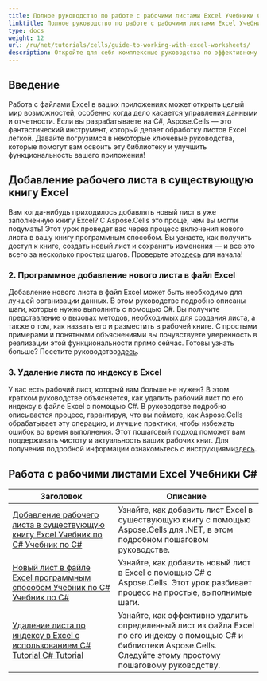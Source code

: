 ```yaml
---
title: Полное руководство по работе с рабочими листами Excel Учебники C#
linktitle: Полное руководство по работе с рабочими листами Excel Учебники C#
type: docs
weight: 12
url: /ru/net/tutorials/cells/guide-to-working-with-excel-worksheets/
description: Откройте для себя комплексные руководства по эффективному управлению рабочими листами Excel с помощью Aspose.Cells для .NET, разработанные специально для разработчиков на C#.
---
```

## Введение

Работа с файлами Excel в ваших приложениях может открыть целый мир возможностей, особенно когда дело касается управления данными и отчетности. Если вы разрабатываете на C#, Aspose.Cells — это фантастический инструмент, который делает обработку листов Excel легкой. Давайте погрузимся в некоторые ключевые руководства, которые помогут вам освоить эту библиотеку и улучшить функциональность вашего приложения!

## Добавление рабочего листа в существующую книгу Excel  
Вам когда-нибудь приходилось добавлять новый лист в уже заполненную книгу Excel? С Aspose.Cells это проще, чем вы могли подумать! Этот урок проведет вас через процесс включения нового листа в вашу книгу программным способом. Вы узнаете, как получить доступ к книге, создать новый лист и сохранить изменения — и все это всего за несколько простых шагов. Проверьте это[здесь](./adding-worksheet-to-existing-excel-workbook-csharp-tutorial/) для начала!

### 2. Программное добавление нового листа в файл Excel  
 Добавление нового листа в файл Excel может быть необходимо для лучшей организации данных. В этом руководстве подробно описаны шаги, которые нужно выполнить с помощью C#. Вы получите представление о вызовах методов, необходимых для создания листа, а также о том, как назвать его и разместить в рабочей книге. С простыми примерами и понятными объяснениями вы почувствуете уверенность в реализации этой функциональности прямо сейчас. Готовы узнать больше? Посетите руководство[здесь](./add-new-sheet-to-excel-file-csharp-tutorial/).

### 3. Удаление листа по индексу в Excel  
У вас есть рабочий лист, который вам больше не нужен? В этом кратком руководстве объясняется, как удалить рабочий лист по его индексу в файле Excel с помощью C#. В руководстве подробно описывается процесс, гарантируя, что вы поймете, как Aspose.Cells обрабатывает эту операцию, и лучшие практики, чтобы избежать ошибок во время выполнения. Этот пошаговый подход поможет вам поддерживать чистоту и актуальность ваших рабочих книг. Для получения подробной информации ознакомьтесь с инструкциями[здесь](./delete-worksheet-by-index-excel-csharp-tutorial/).

## Работа с рабочими листами Excel Учебники C#
| Заголовок | Описание |
| --- | --- | 
| [Добавление рабочего листа в существующую книгу Excel Учебник по C# Учебник по C#](./adding-worksheet-to-existing-excel-workbook-csharp-tutorial/) | Узнайте, как добавить лист Excel в существующую книгу с помощью Aspose.Cells для .NET, в этом подробном пошаговом руководстве. |  
| [Новый лист в файле Excel программным способом Учебник по C# Учебник по C#](./add-new-sheet-to-excel-file-csharp-tutorial/) | Узнайте, как добавить новый лист в Excel с помощью C# с Aspose.Cells. Этот урок разбивает процесс на простые, выполнимые шаги. |  
| [Удаление листа по индексу в Excel с использованием C# Tutorial C# Tutorial](./delete-worksheet-by-index-excel-csharp-tutorial/) | Узнайте, как эффективно удалить определенный лист из файла Excel по его индексу с помощью C# и библиотеки Aspose.Cells. Следуйте этому простому пошаговому руководству. |  